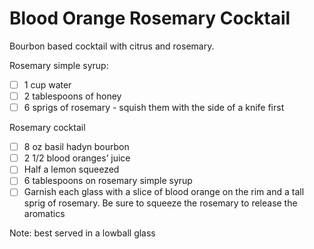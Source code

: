 # Blood Orange Rosemary Cocktail

Bourbon based cocktail with citrus and rosemary.

Rosemary simple syrup:
- [ ] 1 cup water
- [ ] 2 tablespoons of honey
- [ ] 6 sprigs of rosemary - squish them with the side of a knife first

Rosemary cocktail
- [ ] 8 oz basil hadyn bourbon
- [ ] 2 1/2 blood oranges’ juice
- [ ] Half a lemon squeezed
- [ ] 6 tablespoons on rosemary simple syrup
- [ ] Garnish each glass with a slice of blood orange on the rim and a tall sprig of rosemary. Be sure to squeeze the rosemary to release the aromatics

Note: best served in a lowball glass